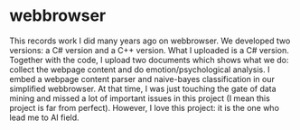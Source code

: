 # webbrowser
This records work I did many years ago on webbrowser. We developed two versions: a C# version and a C++ version. What I uploaded is a C# version. 
Together with the code, I upload two documents which shows what we do: collect the webpage content and do emotion/psychological analysis. I embed a webpage content
parser and naive-bayes classification in our simplified webbrowser. At that time, I was just touching the gate of data mining and missed a lot of important issues in this project (I mean this project is far from perfect). However, I love this project: it is the one who lead me to AI field.
